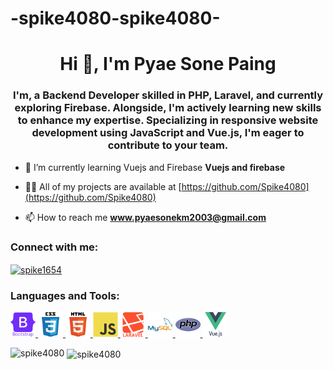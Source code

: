# -spike4080-spike4080-
<h1 align="center">Hi 👋, I'm Pyae Sone Paing</h1>
<h3 align="center">I'm, a Backend Developer skilled in PHP, Laravel, and currently exploring Firebase. Alongside, I'm actively learning new skills to enhance my expertise. Specializing in responsive website development using JavaScript and Vue.js, I'm eager to contribute to your team.</h3>

- 🌱 I’m currently learning Vuejs and Firebase **Vuejs and firebase**

- 👨‍💻 All of my projects are available at [https://github.com/Spike4080](https://github.com/Spike4080)

- 📫 How to reach me **www.pyaesonekm2003@gmail.com**

<h3 align="left">Connect with me:</h3>
<p align="left">
<a href="https://discord.gg/spike1654" target="blank"><img align="center" src="https://raw.githubusercontent.com/rahuldkjain/github-profile-readme-generator/master/src/images/icons/Social/discord.svg" alt="spike1654" height="30" width="40" /></a>
</p>

<h3 align="left">Languages and Tools:</h3>
<p align="left"> <a href="https://getbootstrap.com" target="_blank" rel="noreferrer"> <img src="https://raw.githubusercontent.com/devicons/devicon/master/icons/bootstrap/bootstrap-plain-wordmark.svg" alt="bootstrap" width="40" height="40"/> </a> <a href="https://www.w3schools.com/css/" target="_blank" rel="noreferrer"> <img src="https://raw.githubusercontent.com/devicons/devicon/master/icons/css3/css3-original-wordmark.svg" alt="css3" width="40" height="40"/> </a> <a href="https://www.w3.org/html/" target="_blank" rel="noreferrer"> <img src="https://raw.githubusercontent.com/devicons/devicon/master/icons/html5/html5-original-wordmark.svg" alt="html5" width="40" height="40"/> </a> <a href="https://developer.mozilla.org/en-US/docs/Web/JavaScript" target="_blank" rel="noreferrer"> <img src="https://raw.githubusercontent.com/devicons/devicon/master/icons/javascript/javascript-original.svg" alt="javascript" width="40" height="40"/> </a> <a href="https://laravel.com/" target="_blank" rel="noreferrer"> <img src="https://raw.githubusercontent.com/devicons/devicon/master/icons/laravel/laravel-plain-wordmark.svg" alt="laravel" width="40" height="40"/> </a> <a href="https://www.mysql.com/" target="_blank" rel="noreferrer"> <img src="https://raw.githubusercontent.com/devicons/devicon/master/icons/mysql/mysql-original-wordmark.svg" alt="mysql" width="40" height="40"/> </a> <a href="https://www.php.net" target="_blank" rel="noreferrer"> <img src="https://raw.githubusercontent.com/devicons/devicon/master/icons/php/php-original.svg" alt="php" width="40" height="40"/> </a> <a href="https://vuejs.org/" target="_blank" rel="noreferrer"> <img src="https://raw.githubusercontent.com/devicons/devicon/master/icons/vuejs/vuejs-original-wordmark.svg" alt="vuejs" width="40" height="40"/> </a> </p>

<p><img align="left" src="https://github-readme-stats.vercel.app/api/top-langs?username=spike4080&show_icons=true&locale=en&layout=compact" alt="spike4080" /></p>

<p>&nbsp;<img align="center" src="https://github-readme-stats.vercel.app/api?username=spike4080&show_icons=true&locale=en" alt="spike4080" /></p>

